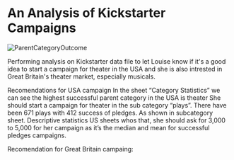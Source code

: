 # An Analysis of Kickstarter Campaigns 
![ParentCategoryOutcome](C:\Users\edgue\Documents\DATA_BOOTCAMP\Module_1_Excel/to/ParentCategoryOutcome.png)

Performing analysis on Kickstarter data file to let Louise know if it's a good idea to start a campaign for theater in the USA and
she is also intrested in Great Britain's theater market, especially musicals.

Recomendations for USA campaign
In the sheet “Category Statistics” we can see the highest successful parent category in the USA is theater
She should start a campaign for theater in the sub category “plays”. There have been 671 plays with 412 success of pledges. As shown in subcategory sheet.
Descriptive statistics US sheets whos that, she should ask for 3,000 to 5,000 for her campaign as it’s the median and mean for successful pledges campaigns. 

Recomendation for Great Britain campaing:


